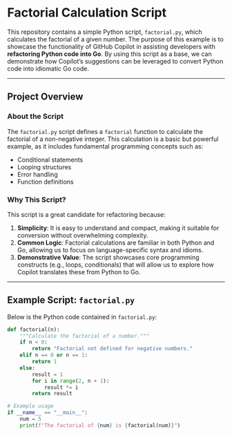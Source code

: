 # Factorial Calculation Script

This repository contains a simple Python script, `factorial.py`, which calculates the factorial of a given number. The purpose of this example is to showcase the functionality of GitHub Copilot in assisting developers with **refactoring Python code into Go**. By using this script as a base, we can demonstrate how Copilot’s suggestions can be leveraged to convert Python code into idiomatic Go code.

---

## Project Overview

### About the Script
The `factorial.py` script defines a `factorial` function to calculate the factorial of a non-negative integer. This calculation is a basic but powerful example, as it includes fundamental programming concepts such as:
- Conditional statements
- Looping structures
- Error handling
- Function definitions

### Why This Script?
This script is a great candidate for refactoring because:
1. **Simplicity**: It is easy to understand and compact, making it suitable for conversion without overwhelming complexity.
2. **Common Logic**: Factorial calculations are familiar in both Python and Go, allowing us to focus on language-specific syntax and idioms.
3. **Demonstrative Value**: The script showcases core programming constructs (e.g., loops, conditionals) that will allow us to explore how Copilot translates these from Python to Go.

---

## Example Script: `factorial.py`

Below is the Python code contained in `factorial.py`:

```python
def factorial(n):
    """Calculate the factorial of a number."""
    if n < 0:
        return "Factorial not defined for negative numbers."
    elif n == 0 or n == 1:
        return 1
    else:
        result = 1
        for i in range(2, n + 1):
            result *= i
        return result

# Example usage
if __name__ == "__main__":
    num = 5
    print(f"The factorial of {num} is {factorial(num)}")
